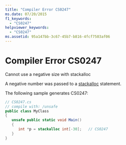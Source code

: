 ```yaml
---
title: "Compiler Error CS0247"
ms.date: 07/20/2015
f1_keywords: 
  - "CS0247"
helpviewer_keywords: 
  - "CS0247"
ms.assetid: 95a147bb-3c67-45b7-b816-4fcf7503af06
---
```

# Compiler Error CS0247
Cannot use a negative size with stackalloc  
  
 A negative number was passed to a [stackalloc](../language-reference/operators/stackalloc.md) statement.
  
 The following sample generates CS0247:  
  
```csharp  
// CS0247.cs  
// compile with: /unsafe  
public class MyClass  
{  
   unsafe public static void Main()  
   {  
      int *p = stackalloc int[-30];   // CS0247  
   }  
}  
```
